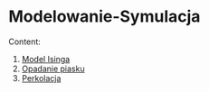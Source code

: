 # Modelowanie-Symulacja

Content:
1. [Model Isinga](model_Isinga.md)  
2. [Opadanie piasku](opadanie_piasku.md) 
3. [Perkolacja](perkolacja.md)
